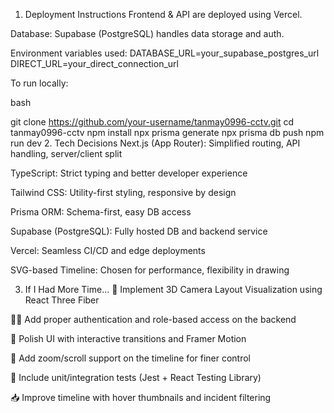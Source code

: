 1. Deployment Instructions
Frontend & API are deployed using Vercel.

Database: Supabase (PostgreSQL) handles data storage and auth.

Environment variables used:
DATABASE_URL=your_supabase_postgres_url
DIRECT_URL=your_direct_connection_url

To run locally:

bash

git clone https://github.com/your-username/tanmay0996-cctv.git
cd tanmay0996-cctv
npm install
npx prisma generate
npx prisma db push
npm run dev
2. Tech Decisions
Next.js (App Router): Simplified routing, API handling, server/client split

TypeScript: Strict typing and better developer experience

Tailwind CSS: Utility-first styling, responsive by design

Prisma ORM: Schema-first, easy DB access

Supabase (PostgreSQL): Fully hosted DB and backend service

Vercel: Seamless CI/CD and edge deployments

SVG-based Timeline: Chosen for performance, flexibility in drawing

3. If I Had More Time…
🧱 Implement 3D Camera Layout Visualization using React Three Fiber

🧑‍💻 Add proper authentication and role-based access on the backend

🎨 Polish UI with interactive transitions and Framer Motion

🔎 Add zoom/scroll support on the timeline for finer control

🧪 Include unit/integration tests (Jest + React Testing Library)

📥 Improve timeline with hover thumbnails and incident filtering
